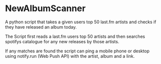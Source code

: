 # NewAlbumScanner
A python script that takes a given users top 50 last.fm artists and checks if they have released an album today.

The Script first reads a last.fm users top 50 artists and then searches spotifys catalogue for any new releases by those artists. 

If any matches are found the script can ping a mobile phone or desktop using notify.run (Web Push API) with the artist, album and a link.
